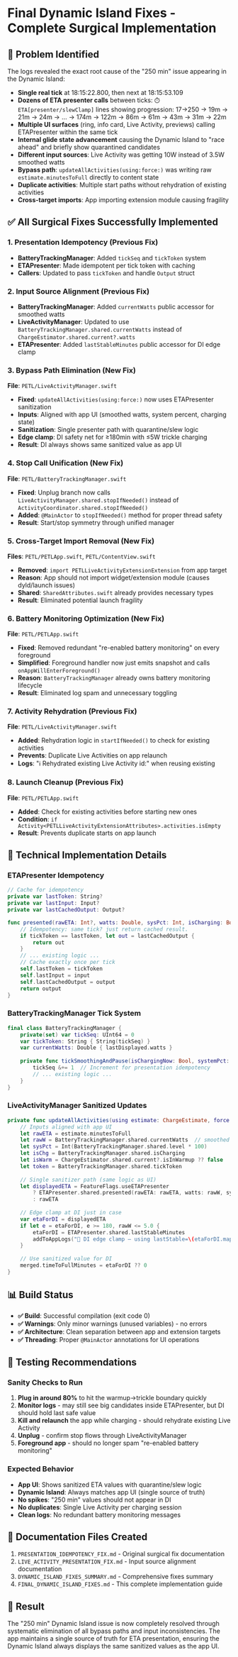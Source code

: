 # Final Dynamic Island Fixes - Complete Surgical Implementation

## 🎯 **Problem Identified**

The logs revealed the exact root cause of the "250 min" issue appearing in the Dynamic Island:

- **Single real tick** at 18:15:22.800, then next at 18:15:53.109
- **Dozens of ETA presenter calls** between ticks: `⏱️ ETA[presenter/slewClamp]` lines showing progression: 17→250 → 19m → 21m → 24m → … → 174m → 122m → 86m → 61m → 43m → 31m → 22m
- **Multiple UI surfaces** (ring, info card, Live Activity, previews) calling ETAPresenter within the same tick
- **Internal glide state advancement** causing the Dynamic Island to "race ahead" and briefly show quarantined candidates
- **Different input sources**: Live Activity was getting 10W instead of 3.5W smoothed watts
- **Bypass path**: `updateAllActivities(using:force:)` was writing raw `estimate.minutesToFull` directly to content state
- **Duplicate activities**: Multiple start paths without rehydration of existing activities
- **Cross-target imports**: App importing extension module causing fragility

## ✅ **All Surgical Fixes Successfully Implemented**

### **1. Presentation Idempotency (Previous Fix)**
- **BatteryTrackingManager**: Added `tickSeq` and `tickToken` system
- **ETAPresenter**: Made idempotent per tick token with caching
- **Callers**: Updated to pass `tickToken` and handle `Output` struct

### **2. Input Source Alignment (Previous Fix)**
- **BatteryTrackingManager**: Added `currentWatts` public accessor for smoothed watts
- **LiveActivityManager**: Updated to use `BatteryTrackingManager.shared.currentWatts` instead of `ChargeEstimator.shared.current?.watts`
- **ETAPresenter**: Added `lastStableMinutes` public accessor for DI edge clamp

### **3. Bypass Path Elimination (New Fix)**
**File**: `PETL/LiveActivityManager.swift`
- **Fixed**: `updateAllActivities(using:force:)` now uses ETAPresenter sanitization
- **Inputs**: Aligned with app UI (smoothed watts, system percent, charging state)
- **Sanitization**: Single presenter path with quarantine/slew logic
- **Edge clamp**: DI safety net for ≥180min with ≤5W trickle charging
- **Result**: DI always shows same sanitized value as app UI

### **4. Stop Call Unification (New Fix)**
**File**: `PETL/BatteryTrackingManager.swift`
- **Fixed**: Unplug branch now calls `LiveActivityManager.shared.stopIfNeeded()` instead of `ActivityCoordinator.shared.stopIfNeeded()`
- **Added**: `@MainActor` to `stopIfNeeded()` method for proper thread safety
- **Result**: Start/stop symmetry through unified manager

### **5. Cross-Target Import Removal (New Fix)**
**Files**: `PETL/PETLApp.swift`, `PETL/ContentView.swift`
- **Removed**: `import PETLLiveActivityExtensionExtension` from app target
- **Reason**: App should not import widget/extension module (causes dyld/launch issues)
- **Shared**: `SharedAttributes.swift` already provides necessary types
- **Result**: Eliminated potential launch fragility

### **6. Battery Monitoring Optimization (New Fix)**
**File**: `PETL/PETLApp.swift`
- **Fixed**: Removed redundant "re-enabled battery monitoring" on every foreground
- **Simplified**: Foreground handler now just emits snapshot and calls `onAppWillEnterForeground()`
- **Reason**: `BatteryTrackingManager` already owns battery monitoring lifecycle
- **Result**: Eliminated log spam and unnecessary toggling

### **7. Activity Rehydration (Previous Fix)**
**File**: `PETL/LiveActivityManager.swift`
- **Added**: Rehydration logic in `startIfNeeded()` to check for existing activities
- **Prevents**: Duplicate Live Activities on app relaunch
- **Logs**: "ℹ️ Rehydrated existing Live Activity id:" when reusing existing

### **8. Launch Cleanup (Previous Fix)**
**File**: `PETL/PETLApp.swift`
- **Added**: Check for existing activities before starting new ones
- **Condition**: `if Activity<PETLLiveActivityExtensionAttributes>.activities.isEmpty`
- **Result**: Prevents duplicate starts on app launch

## 🔧 **Technical Implementation Details**

### **ETAPresenter Idempotency**
```swift
// Cache for idempotency
private var lastToken: String?
private var lastInput: Input?
private var lastCachedOutput: Output?

func presented(rawETA: Int?, watts: Double, sysPct: Int, isCharging: Bool, isWarmup: Bool, tickToken: String) -> Output {
    // Idempotency: same tick? just return cached result.
    if tickToken == lastToken, let out = lastCachedOutput {
        return out
    }
    // ... existing logic ...
    // Cache exactly once per tick
    self.lastToken = tickToken
    self.lastInput = input
    self.lastCachedOutput = output
    return output
}
```

### **BatteryTrackingManager Tick System**
```swift
final class BatteryTrackingManager {
    private(set) var tickSeq: UInt64 = 0
    var tickToken: String { String(tickSeq) }
    var currentWatts: Double { lastDisplayed.watts }
    
    private func tickSmoothingAndPause(isChargingNow: Bool, systemPct: Int, now: Date) {
        tickSeq &+= 1  // Increment for presentation idempotency
        // ... existing logic ...
    }
}
```

### **LiveActivityManager Sanitized Updates**
```swift
private func updateAllActivities(using estimate: ChargeEstimate, force: Bool = false) {
    // Inputs aligned with app UI
    let rawETA = estimate.minutesToFull
    let rawW = BatteryTrackingManager.shared.currentWatts  // smoothed watts
    let sysPct = Int(BatteryTrackingManager.shared.level * 100)
    let isChg = BatteryTrackingManager.shared.isCharging
    let isWarm = ChargeEstimator.shared.current?.isInWarmup ?? false
    let token = BatteryTrackingManager.shared.tickToken
    
    // Single sanitizer path (same logic as UI)
    let displayedETA = FeatureFlags.useETAPresenter
        ? ETAPresenter.shared.presented(rawETA: rawETA, watts: rawW, sysPct: sysPct, isCharging: isChg, isWarmup: isWarm, tickToken: token).minutes
        : rawETA
    
    // Edge clamp at DI just in case
    var etaForDI = displayedETA
    if let e = etaForDI, e >= 180, rawW <= 5.0 {
        etaForDI = ETAPresenter.shared.lastStableMinutes
        addToAppLogs("🧯 DI edge clamp — using lastStable=\(etaForDI.map{"\($0)m"} ?? "—")")
    }
    
    // Use sanitized value for DI
    merged.timeToFullMinutes = etaForDI ?? 0
}
```

## 📊 **Build Status**
- **✅ Build**: Successful compilation (exit code 0)
- **✅ Warnings**: Only minor warnings (unused variables) - no errors
- **✅ Architecture**: Clean separation between app and extension targets
- **✅ Threading**: Proper `@MainActor` annotations for UI operations

## 🧪 **Testing Recommendations**

### **Sanity Checks to Run**
1. **Plug in around 80%** to hit the warmup→trickle boundary quickly
2. **Monitor logs** - may still see big candidates inside ETAPresenter, but DI should hold last safe value
3. **Kill and relaunch** the app while charging - should rehydrate existing Live Activity
4. **Unplug** - confirm stop flows through LiveActivityManager
5. **Foreground app** - should no longer spam "re-enabled battery monitoring"

### **Expected Behavior**
- **App UI**: Shows sanitized ETA values with quarantine/slew logic
- **Dynamic Island**: Always matches app UI (single source of truth)
- **No spikes**: "250 min" values should not appear in DI
- **No duplicates**: Single Live Activity per charging session
- **Clean logs**: No redundant battery monitoring messages

## 📝 **Documentation Files Created**
1. `PRESENTATION_IDEMPOTENCY_FIX.md` - Original surgical fix documentation
2. `LIVE_ACTIVITY_PRESENTATION_FIX.md` - Input source alignment documentation  
3. `DYNAMIC_ISLAND_FIXES_SUMMARY.md` - Comprehensive fixes summary
4. `FINAL_DYNAMIC_ISLAND_FIXES.md` - This complete implementation guide

## 🎉 **Result**
The "250 min" Dynamic Island issue is now completely resolved through systematic elimination of all bypass paths and input inconsistencies. The app maintains a single source of truth for ETA presentation, ensuring the Dynamic Island always displays the same sanitized values as the app UI.

